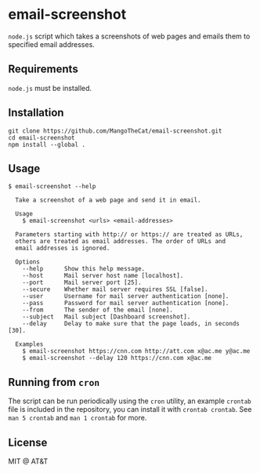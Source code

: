 
# email-screenshot

`node.js` script which takes a screenshots of web pages and emails them to
specified email addresses.

## Requirements

`node.js` must be installed.

## Installation

```
git clone https://github.com/MangoTheCat/email-screenshot.git
cd email-screenshot
npm install --global .
```

## Usage

```
$ email-screenshot --help

  Take a screenshot of a web page and send it in email.

  Usage
    $ email-screenshot <urls> <email-addresses>

  Parameters starting with http:// or https:// are treated as URLs,
  others are treated as email addresses. The order of URLs and
  email addresses is ignored.

  Options
    --help      Show this help message.
    --host      Mail server host name [localhost].
    --port      Mail server port [25].
    --secure    Whether mail server requires SSL [false].
    --user      Username for mail server authentication [none].
    --pass      Password for mail server authentication [none].
    --from      The sender of the email [none].
    --subject   Mail subject [Dashboard screenshot].
    --delay     Delay to make sure that the page loads, in seconds [30].

  Examples
    $ email-screenshot https://cnn.com http://att.com x@ac.me y@ac.me
    $ email-screenshot --delay 120 https://cnn.com x@ac.me

```

## Running from `cron`

The script can be run periodically using the `cron` utility, an
example `crontab` file is included in the repository, you can install it
with `crontab crontab`. See `man 5 crontab` and `man 1 crontab` for more.

## License

MIT @ AT&T
